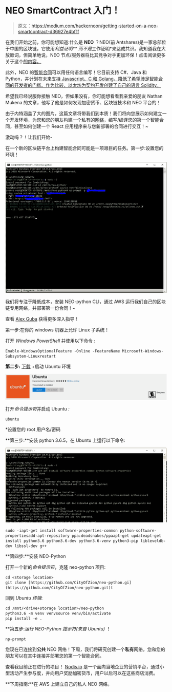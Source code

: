# NEO SmartContract 入门！

> 原文：<https://medium.com/hackernoon/getting-started-on-a-neo-smartcontract-d36927e4bf1f>

在我们开始之前，你可能想知道:什么是 **NEO** ？NEO(前 Antshares)是一家总部位于中国的区块链，它使用*利益证明** 而不是*工作证明*来达成共识。我知道我在大放厥词，但简单地说，NEO 节点/服务器将比其竞争对手更加环保！点击阅读更多关于这个[的内容。](http://docs.neo.org/en-us/basic/consensus/consensus.html)

此外，NEO 的[智能合同](http://docs.neo.org/en-us/sc/introduction.html)可以用任何语言编写！它目前支持 C#、Java 和 Python，并计划在未来[支持 Javascript、C 和 Golang，降低了希望涉足智能合同的开发者的门槛。作为比较，以太坊为契约开发创建了自己的语言 Solidity。](https://hackernoon.com/tagged/future)

希望我已经说服你接触 NEO，但如果没有，你可能想看看我亲爱的朋友 Nathan Mukena 的文章，他写了他是如何发现加密货币、区块链技术和 NEO 平台的！

由于内特涵盖了大的图片，这篇文章将带我们到本质！我们将向您展示如何建立一个开发环境，为您和您的朋友构建一个私有的[网络](https://hackernoon.com/tagged/motivation)，编写/编译您的第一个智能合同，甚至如何创建一个 React 应用程序来与您新部署的合同进行交互！~

激动吗？！让我们开始-

在一个新的区块链平台上构建智能合同可能是一项艰巨的任务。第一步:设置您的环境！

![](img/7940cbf5b409233a7decbfdd83da6446.png)

我们将专注于降低成本，安装 NEO-python CLI，通过 AWS 运行我们自己的区块链专用网络，并部署第一份合同！~

查看 [Alex Guba](https://medium.com/u/f277ee6f34f?source=post_page-----d36927e4bf1f--------------------------------) 获得更多深入指导！

第一步:在你的 windows 机器上允许 Linux 子系统！

打开 *Windows PowerShell* 并使用以下命令 *:*

```
Enable-WindowsOptionalFeature -Online -FeatureName Microsoft-Windows-Subsystem-Linuxrestart
```

**第二步:** [下载](https://www.microsoft.com/en-ca/store/p/ubuntu/9nblggh4msv6?rtc=1) +启动 Ubuntu 环境

![](img/6d8101969f25ad5cb4a6d53b70d650b0.png)

打开*命令提示符*并启动 Ubuntu *:*

```
ubuntu
```

*设置您的 root 用户名/密码

**第三步:**安装 python 3.6.5，在 Ubuntu 上运行以下命令:

![](img/9761658c6f5856026cf0e1cd6e9c6386.png)

```
sudo -iapt-get install software-properties-common python-software-propertiesadd-apt-repository ppa:deadsnakes/ppaapt-get updateapt-get install python3.6 python3.6-dev python3.6-venv python3-pip libleveldb-dev libssl-dev g++
```

**第四步:**安装 NEO-Python

打开一个新的*命令提示符*，克隆 neo-python 项目:

```
cd <storage location>
git clone [https://github.com/CityOfZion/neo-python.gi](https://github.com/CityOfZion/neo-python.git)t
```

回到 *Ubuntu 终端*:

```
cd /mnt/<drive+storage location>/neo-python
python3.6 -m venv venvsource venv/bin/activate
pip install -e .
```

**第五步:**运行 NEO-Python 提示符*(来自 Ubuntu)* ！

```
np-prompt
```

您现在已连接到**公共** NEO 网络！下周，我们将研究创建一个**私有**网络，您和您的朋友可以在其中连接并部署您的第一个智能合同。

查看我目前正在进行的项目！ [Nodis.io](https://nodis.io) 是一个面向当地企业的营销平台，通过小型活动产生参与度，并向用户奖励加密货币，用户以后可以在这些商店消费。

**下周指南:**在 AWS 上建立自己的私人 NEO 网络。